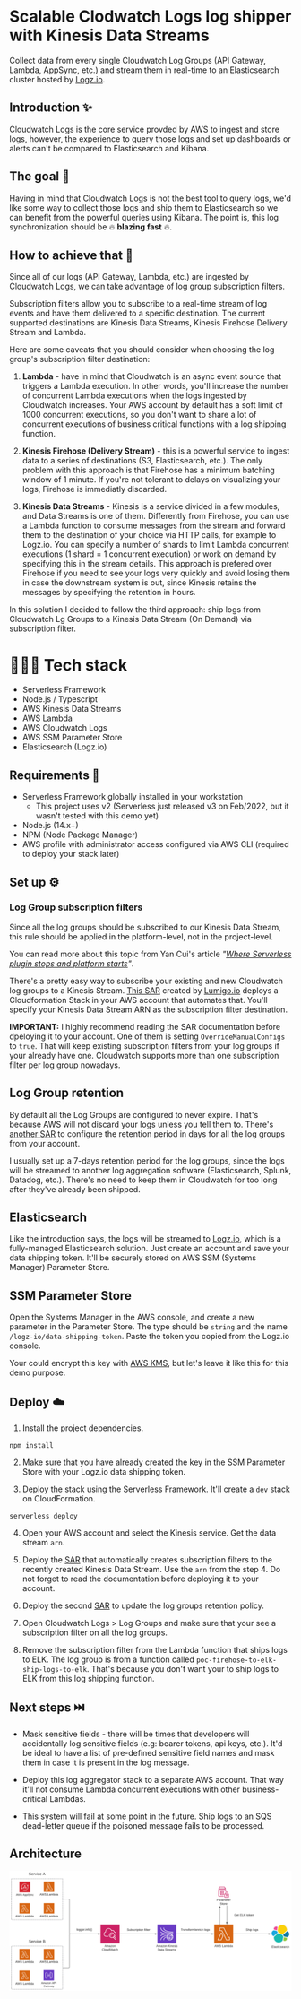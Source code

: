 # Scalable Clodwatch Logs log shipper with Kinesis Data Streams

Collect data from every single Cloudwatch Log Groups (API Gateway, Lambda, AppSync, etc.) and stream them in real-time to an Elasticsearch cluster hosted by <a href="https://logz.io">Logz.io<a/>.
  
## Introduction ✨
  
Cloudwatch Logs is the core service provded by AWS to ingest and store logs, however, the experience to query those logs and set up dashboards or alerts can't be compared to Elasticsearch and Kibana.
  
## The goal 🚀
  
Having in mind that Cloudwatch Logs is not the best tool to query logs, we'd like some way to collect those logs and ship them to Elasticsearch so we can benefit from the powerful queries using Kibana. The point is, this log synchronization should be 🔥 <b>blazing fast</b> 🔥.
  
## How to achieve that 🤔
  
Since all of our logs (API Gateway, Lambda, etc.) are ingested by Cloudwatch Logs, we can take advantage of log group subscription filters. <br />
  
Subscription filters allow you to subscribe to a real-time stream of log events and have them delivered to a specific destination. The current supported destinations are Kinesis Data Streams, Kinesis Firehose Delivery Stream and Lambda. <br />
  
Here are some caveats that you should consider when choosing the log group's subscription filter destination:
  
1. <b>Lambda</b> - have in mind that Cloudwatch is an async event source that triggers a Lambda execution. In other words, you'll increase the number of concurrent Lambda executions when the logs ingested by Cloudwatch increases. Your AWS account by default has a soft limit of 1000 concurrent executions, so you don't want to share a lot of concurrent executions of business critical functions with a log shipping function.
  
2. <b>Kinesis Firehose (Delivery Stream)</b> - this is a powerful service to ingest data to a series of destinations (S3, Elasticsearch, etc.). The only problem with this approach is that Firehose has a minimum batching window of 1 minute. If you're not tolerant to delays on visualizing your logs, Firehose is immediatly discarded.
  
3. <b>Kinesis Data Streams</b> - Kinesis is a service divided in a few modules, and Data Streams is one of them. Differently from Firehose, you can use a Lambda function to consume messages from the stream and forward them to the destination of your choice via HTTP calls, for example to Logz.io. You can specify a number of shards to limit Lambda concurrent executions (1 shard = 1 concurrent execution) or work on demand by specifying this in the stream details. This approach is prefered over Firehose if you need to see your logs very quickly and avoid losing them in case the downstream system is out, since Kinesis retains the messages by specifying the retention in hours.
  
In this solution I decided to follow the third approach: ship logs from Cloudwatch Lg Groups to a Kinesis Data Stream (On Demand) via subscription filter.

# 👨🏽‍🔧 Tech stack
- Serverless Framework
- Node.js / Typescript
- AWS Kinesis Data Streams
- AWS Lambda
- AWS Cloudwatch Logs
- AWS SSM Parameter Store
- Elasticsearch (Logz.io)

## Requirements 🧰
- Serverless Framework globally installed in your workstation
  - This project uses v2 (Serverless just released v3 on Feb/2022, but it wasn't tested with this demo yet)
- Node.js (14.x+)
- NPM (Node Package Manager)
- AWS profile with administrator access configured via AWS CLI (required to deploy your stack later)
  
## Set up ⚙️
  
### Log Group subscription filters 
  
Since all the log groups should be subscribed to our Kinesis Data Stream, this rule should be applied in the platform-level, not in the project-level. <br />
  
You can read more about this topic from Yan Cui's article <i>"<a href="https://theburningmonk.com/2019/10/where-serverless-plugin-stops-and-platform-starts/">Where Serverless plugin stops and platform starts</a>"</i>.
  
There's a pretty easy way to subscribe your existing and new Cloudwatch log groups to a Kinesis Stream. <a href="https://github.com/lumigo-io/SAR-Logging/tree/master/packages/cloudwatch-logs-auto-subscribe">This SAR</a> created by <a href="https://lumigo.io">Lumigo.io</a> deploys a Cloudformation Stack in your AWS account that automates that. You'll specify your Kinesis Data Stream ARN as the subscription filter destination. <br />
  
  <b>IMPORTANT:</b> I highly recommend reading the SAR documentation before dpeloying it to your account. One of them is setting ```OverrideManualConfigs``` to ```true```. That will keep existing subscription filters from your log groups if your already have one. Cloudwatch supports more than one subscription filter per log group nowadays.
  
## Log Group retention
  
By default all the Log Groups are configured to never expire. That's because AWS will not discard your logs unless you tell them to. There's <a href="https://serverlessrepo.aws.amazon.com/#!/applications/arn:aws:serverlessrepo:us-east-1:374852340823:applications~auto-set-log-group-retention">another SAR</a> to configure the retention period in days for all the log groups from your account. <br />
  
I usually set up a 7-days retention period for the log groups, since the logs will be streamed to another log aggregation software (Elasticsearch, Splunk, Datadog, etc.). There's no need to keep them in Cloudwatch for too long after they've already been shipped.
  
## Elasticsearch
  
Like the introduction says, the logs will be streamed to <a href="https://logz.io">Logz.io</a>, which is a fully-managed Elasticsearch solution. Just create an account and save your data shipping token. It'll be securely stored on AWS SSM (Systems Manager) Parameter Store.
  
## SSM Parameter Store
  
Open the Systems Manager in the AWS console, and create a new parameter in the Parameter Store. The type should be ```string``` and the name ```/logz-io/data-shipping-token```. Paste the token you copied from the Logz.io console. <br />
  
Your could encrypt this key with <a href="https://aws.amazon.com/kms/">AWS KMS</a>, but let's leave it like this for this demo purpose.
  
## Deploy ☁️

1. Install the project dependencies.
```
npm install
```

2. Make sure that you have already created the key in the SSM Parameter Store with your Logz.io data shipping token.
  
3. Deploy the stack using the Serverless Framework. It'll create a ```dev``` stack on CloudFormation.
  
```
serverless deploy
```
  
4. Open your AWS account and select the Kinesis service. Get the data stream ```arn```.
  
5. Deploy the <a href="https://serverlessrepo.aws.amazon.com/applications/arn:aws:serverlessrepo:us-east-1:374852340823:applications~auto-subscribe-log-group-to-arn">SAR</a> that automatically creates subscription filters to the recently created Kinesis Data Stream. Use the ```arn``` from the step 4. Do not forget to read the documentation before deploying it to your account.

6. Deploy the second <a href="https://serverlessrepo.aws.amazon.com/applications/arn:aws:serverlessrepo:us-east-1:374852340823:applications~auto-set-log-group-retention">SAR</a> to update the log groups retention policy.
  
7. Open Cloudwatch Logs > Log Groups and make sure that your see a subscription filter on all the log groups.
  
8. Remove the subscription filter from the Lambda function that ships logs to ELK. The log group is from a function called ```poc-firehose-to-elk-ship-logs-to-elk```. That's because you don't want your to ship logs to ELK from this log shipping function.
  
## Next steps ⏭️
  
- Mask sensitive fields - there will be times that developers will accidentally log sensitive fields (e.g: bearer tokens, api keys, etc.). It'd be ideal to have a list of pre-defined sensitive field names and mask them in case it is present in the log message.
  
- Deploy this log aggregator stack to a separate AWS account. That way it'll not consume Lambda concurrent executions with other business-critical Lambdas.
  
- This system will fail at some point in the future. Ship logs to an SQS dead-letter queue if the poisoned message fails to be processed.

## Architecture

<img src="./.github/docs/Log%20Ingestion%20Pipeline.png" alt="Log ingestion pipeline diagram">